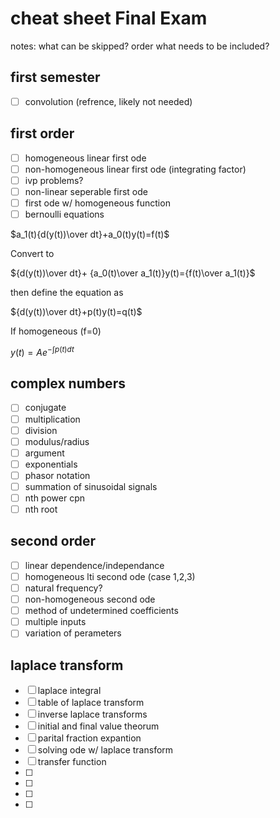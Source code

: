 # cheat sheet Final Exam

notes:
what can be skipped?
    order
what needs to be included?

## first semester

-[ ] convolution (refrence, likely not needed)

## first order

-[ ] homogeneous linear first ode
-[ ] non-homogeneous linear first ode (integrating factor)
-[ ] ivp problems?
-[ ] non-linear seperable first ode
-[ ] first ode w/ homogeneous function
-[ ] bernoulli equations

$a_1(t){d(y(t))\over dt}+a_0(t)y(t)=f(t)$ 

Convert to

${d(y(t))\over dt}+ {a_0(t)\over a_1(t)}y(t)={f(t)\over a_1(t)}$

then define the equation as

${d(y(t))\over dt}+p(t)y(t)=q(t)$

If homogeneous (f=0)

$y(t)=Ae^{-\int p(t)dt}$




## complex numbers

-[ ] conjugate
-[ ] multiplication
-[ ] division
-[ ] modulus/radius
-[ ] argument
-[ ] exponentials
-[ ] phasor notation
-[ ] summation of sinusoidal signals
-[ ] nth power cpn
-[ ] nth root

## second order

-[ ] linear dependence/independance
-[ ] homogeneous lti second ode (case 1,2,3)
-[ ] natural frequency?
-[ ] non-homogeneous second ode
-[ ] method of undetermined coefficients
-[ ] multiple inputs
-[ ] variation of perameters

## laplace transform

-[ ] laplace integral
-[ ] table of laplace transform
-[ ] inverse laplace transforms
-[ ] initial and final value theorum
-[ ] parital fraction expantion
-[ ] solving ode w/ laplace transform
-[ ] transfer function
-[ ] 
-[ ] 
-[ ] 
-[ ] 